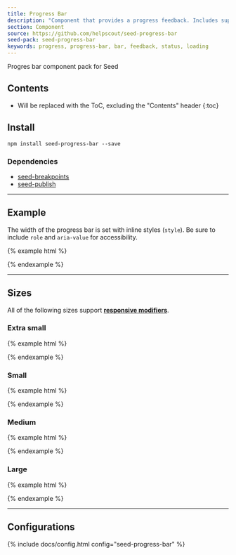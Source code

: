 ```yaml
---
title: Progress Bar
description: "Component that provides a progress feedback. Includes support for a variation of sizes."
section: Component
source: https://github.com/helpscout/seed-progress-bar
seed-pack: seed-progress-bar
keywords: progress, progress-bar, bar, feedback, status, loading
---
```


Progres bar component pack for Seed

## Contents

* Will be replaced with the ToC, excluding the "Contents" header
{:toc}

## Install

```
npm install seed-progress-bar --save
```


### Dependencies

* [seed-breakpoints](/seed/packs/seed-breakpoints)
* [seed-publish](/seed/packs/seed-publish)


---


## Example

The width of the progress bar is set with inline styles (`style`). Be sure to include `role` and `aria-value` for accessibility.

{% example html %}
<div class="c-progress-bar">
  <div class="c-progress-bar__bar" role="progressbar" aria-value="30" style="width: 30%;"></div>
</div>
{% endexample %}



---



## Sizes

All of the following sizes support **[responsive modifiers](/seed/packs/seed-breakpoints/#responsive-modifiers)**.

### Extra small

{% example html %}
<div class="c-progress-bar c-progress-bar--xs">
  <div class="c-progress-bar__bar" role="progressbar" aria-value="30" style="width: 30%;"></div>
</div>
{% endexample %}



### Small

{% example html %}
<div class="c-progress-bar c-progress-bar--sm">
  <div class="c-progress-bar__bar" role="progressbar" aria-value="30" style="width: 30%;"></div>
</div>
{% endexample %}



### Medium

{% example html %}
<div class="c-progress-bar c-progress-bar--md">
  <div class="c-progress-bar__bar" role="progressbar" aria-value="30" style="width: 30%;"></div>
</div>
{% endexample %}



### Large

{% example html %}
<div class="c-progress-bar c-progress-bar--lg">
  <div class="c-progress-bar__bar" role="progressbar" aria-value="30" style="width: 30%;"></div>
</div>
{% endexample %}



---



## Configurations

{% include docs/config.html config="seed-progress-bar" %}
